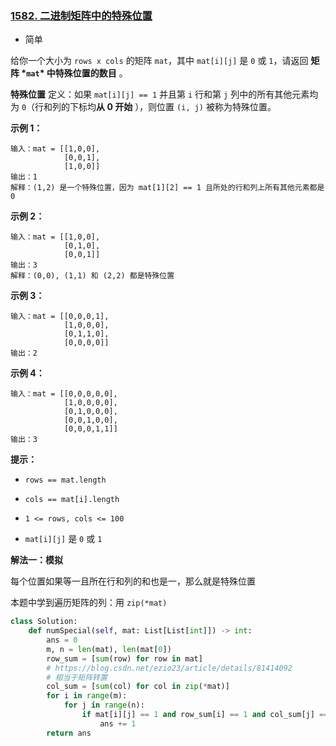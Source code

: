 ### [1582. 二进制矩阵中的特殊位置](https://leetcode.cn/problems/special-positions-in-a-binary-matrix/)

- 简单

给你一个大小为 `rows x cols` 的矩阵 `mat`，其中 `mat[i][j]` 是 `0` 或 `1`，请返回 **矩阵 \*`mat`\* 中特殊位置的数目** 。

**特殊位置** 定义：如果 `mat[i][j] == 1` 并且第 `i` 行和第 `j` 列中的所有其他元素均为 `0`（行和列的下标均**从 0 开始** ），则位置 `(i, j)` 被称为特殊位置。

**示例 1：**

```
输入：mat = [[1,0,0],
            [0,0,1],
            [1,0,0]]
输出：1
解释：(1,2) 是一个特殊位置，因为 mat[1][2] == 1 且所处的行和列上所有其他元素都是 0
```

**示例 2：**

```
输入：mat = [[1,0,0],
            [0,1,0],
            [0,0,1]]
输出：3
解释：(0,0), (1,1) 和 (2,2) 都是特殊位置
```

**示例 3：**

```
输入：mat = [[0,0,0,1],
            [1,0,0,0],
            [0,1,1,0],
            [0,0,0,0]]
输出：2
```

**示例 4：**

```
输入：mat = [[0,0,0,0,0],
            [1,0,0,0,0],
            [0,1,0,0,0],
            [0,0,1,0,0],
            [0,0,0,1,1]]
输出：3
```

**提示：**

- `rows == mat.length`
- `cols == mat[i].length`

- `1 <= rows, cols <= 100`
- `mat[i][j]` 是 `0` 或 `1`

**解法一：模拟**

每个位置如果等一且所在行和列的和也是一，那么就是特殊位置

本题中学到遍历矩阵的列：用 `zip(*mat)`

```python
class Solution:
    def numSpecial(self, mat: List[List[int]]) -> int:
        ans = 0
        m, n = len(mat), len(mat[0])
        row_sum = [sum(row) for row in mat]
        # https://blog.csdn.net/ezio23/article/details/81414092
        # 相当于矩阵转置
        col_sum = [sum(col) for col in zip(*mat)]
        for i in range(m):
            for j in range(n):
                if mat[i][j] == 1 and row_sum[i] == 1 and col_sum[j] == 1:
                    ans += 1
        return ans
```

